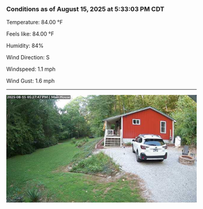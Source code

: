 ### Conditions as of August 15, 2025 at 5:33:03 PM CDT 

Temperature: 84.00 &deg;F

Feels like: 84.00 &deg;F

Humidity: 84%

Wind Direction: S

Windspeed: 1.1 mph

Wind Gust: 1.6 mph

---

<img src="./images/latest.jpeg"/>

